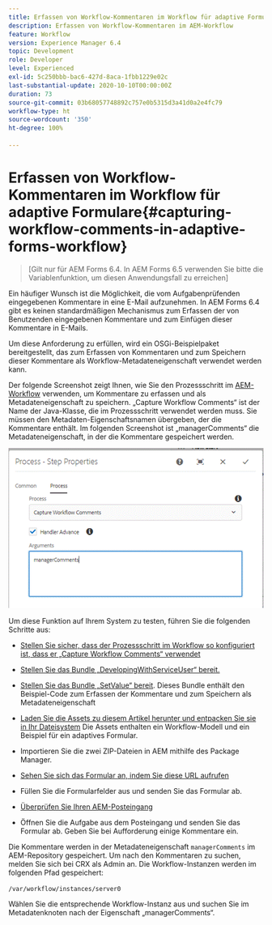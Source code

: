 ```yaml
---
title: Erfassen von Workflow-Kommentaren im Workflow für adaptive Formulare
description: Erfassen von Workflow-Kommentaren im AEM-Workflow
feature: Workflow
version: Experience Manager 6.4
topic: Development
role: Developer
level: Experienced
exl-id: 5c250bbb-bac6-427d-8aca-1fbb1229e02c
last-substantial-update: 2020-10-10T00:00:00Z
duration: 73
source-git-commit: 03b68057748892c757e0b5315d3a41d0a2e4fc79
workflow-type: ht
source-wordcount: '350'
ht-degree: 100%

---
```


# Erfassen von Workflow-Kommentaren im Workflow für adaptive Formulare{#capturing-workflow-comments-in-adaptive-forms-workflow}

>[Gilt nur für AEM Forms 6.4. In AEM Forms 6.5 verwenden Sie bitte die Variablenfunktion, um diesen Anwendungsfall zu erreichen]

Ein häufiger Wunsch ist die Möglichkeit, die vom Aufgabenprüfenden eingegebenen Kommentare in eine E-Mail aufzunehmen. In AEM Forms 6.4 gibt es keinen standardmäßigen Mechanismus zum Erfassen der von Benutzenden eingegebenen Kommentare und zum Einfügen dieser Kommentare in E-Mails.

Um diese Anforderung zu erfüllen, wird ein OSGi-Beispielpaket bereitgestellt, das zum Erfassen von Kommentaren und zum Speichern dieser Kommentare als Workflow-Metadateneigenschaft verwendet werden kann.

Der folgende Screenshot zeigt Ihnen, wie Sie den Prozessschritt im [AEM-Workflow](http://localhost:4502/editor.html/conf/global/settings/workflow/models/CaptureComments.html) verwenden, um Kommentare zu erfassen und als Metadateneigenschaft zu speichern. „Capture Workflow Comments“ ist der Name der Java-Klasse, die im Prozessschritt verwendet werden muss. Sie müssen den Metadaten-Eigenschaftsnamen übergeben, der die Kommentare enthält. Im folgenden Screenshot ist „managerComments“ die Metadateneigenschaft, in der die Kommentare gespeichert werden.

![workflowcomments1](assets/workflowcomments1.gif)

Um diese Funktion auf Ihrem System zu testen, führen Sie die folgenden Schritte aus:
* [Stellen Sie sicher, dass der Prozessschritt im Workflow so konfiguriert ist, dass er „Capture Workflow Comments“ verwendet](http://localhost:4502/editor.html/conf/global/settings/workflow/models/CaptureComments.html)

* [Stellen Sie das Bundle „DevelopingWithServiceUser“ bereit.](/help/forms/assets/common-osgi-bundles/DevelopingWithServiceUser.jar)

* [Stellen Sie das Bundle „SetValue“ bereit](/help/forms/assets/common-osgi-bundles/SetValueApp.core-1.0-SNAPSHOT.jar). Dieses Bundle enthält den Beispiel-Code zum Erfassen der Kommentare und zum Speichern als Metadateneigenschaft

* [Laden Sie die Assets zu diesem Artikel herunter und entpacken Sie sie in Ihr Dateisystem](assets/capturecomments.zip) Die Assets enthalten ein Workflow-Modell und ein Beispiel für ein adaptives Formular.

* Importieren Sie die zwei ZIP-Dateien in AEM mithilfe des Package Manager.

* [Sehen Sie sich das Formular an, indem Sie diese URL aufrufen](http://localhost:4502/content/dam/formsanddocuments/capturecomments/jcr:content?wcmmode=disabled)

* Füllen Sie die Formularfelder aus und senden Sie das Formular ab.

* [Überprüfen Sie Ihren AEM-Posteingang](http://localhost:4502/aem/inbox)

* Öffnen Sie die Aufgabe aus dem Posteingang und senden Sie das Formular ab. Geben Sie bei Aufforderung einige Kommentare ein.

Die Kommentare werden in der Metadateneigenschaft `managerComments` im AEM-Repository gespeichert. Um nach den Kommentaren zu suchen, melden Sie sich bei CRX als Admin an. Die Workflow-Instanzen werden im folgenden Pfad gespeichert:

`/var/workflow/instances/server0`

Wählen Sie die entsprechende Workflow-Instanz aus und suchen Sie im Metadatenknoten nach der Eigenschaft „managerComments“.
